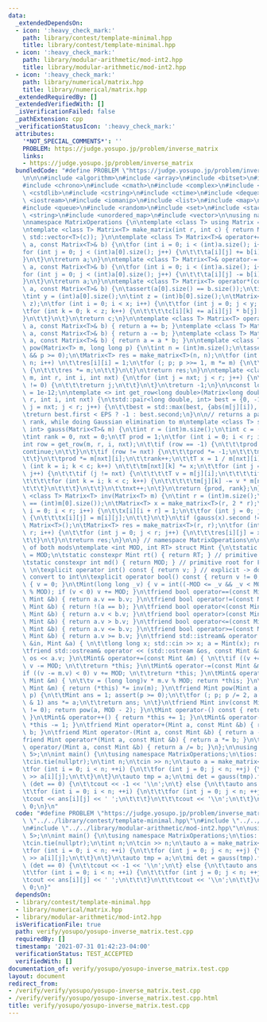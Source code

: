 ```yaml
---
data:
  _extendedDependsOn:
  - icon: ':heavy_check_mark:'
    path: library/contest/template-minimal.hpp
    title: library/contest/template-minimal.hpp
  - icon: ':heavy_check_mark:'
    path: library/modular-arithmetic/mod-int2.hpp
    title: library/modular-arithmetic/mod-int2.hpp
  - icon: ':heavy_check_mark:'
    path: library/numerical/matrix.hpp
    title: library/numerical/matrix.hpp
  _extendedRequiredBy: []
  _extendedVerifiedWith: []
  _isVerificationFailed: false
  _pathExtension: cpp
  _verificationStatusIcon: ':heavy_check_mark:'
  attributes:
    '*NOT_SPECIAL_COMMENTS*': ''
    PROBLEM: https://judge.yosupo.jp/problem/inverse_matrix
    links:
    - https://judge.yosupo.jp/problem/inverse_matrix
  bundledCode: "#define PROBLEM \"https://judge.yosupo.jp/problem/inverse_matrix\"\
    \n\n\n#include <algorithm>\n#include <array>\n#include <bitset>\n#include <cassert>\n\
    #include <chrono>\n#include <cmath>\n#include <complex>\n#include <cstdio>\n#include\
    \ <cstdlib>\n#include <cstring>\n#include <ctime>\n#include <deque>\n#include\
    \ <iostream>\n#include <iomanip>\n#include <list>\n#include <map>\n#include <numeric>\n\
    #include <queue>\n#include <random>\n#include <set>\n#include <stack>\n#include\
    \ <string>\n#include <unordered_map>\n#include <vector>\n\nusing namespace std;\n\
    \nnamespace MatrixOperations {\n\ntemplate <class T> using Matrix = std::vector<std::vector<T>>;\n\
    \ntemplate <class T> Matrix<T> make_matrix(int r, int c) { return Matrix<T>(r,\
    \ std::vector<T>(c)); }\n\ntemplate <class T> Matrix<T>& operator+=(Matrix<T>&\
    \ a, const Matrix<T>& b) {\n\tfor (int i = 0; i < (int)a.size(); i++) {\n\t\t\
    for (int j = 0; j < (int)a[0].size(); j++) {\n\t\t\ta[i][j] += b[i][j];\n\t\t\
    }\n\t}\n\treturn a;\n}\n\ntemplate <class T> Matrix<T>& operator-=(Matrix<T>&\
    \ a, const Matrix<T>& b) {\n\tfor (int i = 0; i < (int)a.size(); i++) {\n\t\t\
    for (int j = 0; j < (int)a[0].size(); j++) {\n\t\t\ta[i][j] -= b[i][j];\n\t\t\
    }\n\t}\n\treturn a;\n}\n\ntemplate <class T> Matrix<T> operator*(const Matrix<T>&\
    \ a, const Matrix<T>& b) {\n\tassert(a[0].size() == b.size());\n\tint x = (int)a.size();\n\
    \tint y = (int)a[0].size();\n\tint z = (int)b[0].size();\n\tMatrix<T> c = make_matrix<T>(x,\
    \ z);\n\tfor (int i = 0; i < x; i++) {\n\t\tfor (int j = 0; j < y; j++) {\n\t\t\
    \tfor (int k = 0; k < z; k++) {\n\t\t\t\tc[i][k] += a[i][j] * b[j][k];\n\t\t\t\
    }\n\t\t}\n\t}\n\treturn c;\n}\n\ntemplate <class T> Matrix<T> operator+(Matrix<T>\
    \ a, const Matrix<T>& b) { return a += b; }\ntemplate <class T> Matrix<T> operator-(Matrix<T>\
    \ a, const Matrix<T>& b) { return a -= b; }\ntemplate <class T> Matrix<T>& operator*=(Matrix<T>&\
    \ a, const Matrix<T>& b) { return a = a * b; }\n\ntemplate <class T> Matrix<T>\
    \ pow(Matrix<T> m, long long p) {\n\tint n = (int)m.size();\n\tassert(n == (int)m[0].size()\
    \ && p >= 0);\n\tMatrix<T> res = make_matrix<T>(n, n);\n\tfor (int i = 0; i <\
    \ n; i++) \n\t\tres[i][i] = 1;\n\tfor (; p; p >>= 1, m *= m) {\n\t\tif (p & 1)\
    \ {\n\t\t\tres *= m;\n\t\t}\n\t}\n\treturn res;\n}\n\ntemplate <class T> int get_row(Matrix<T>&\
    \ m, int r, int i, int nxt) {\n\tfor (int j = nxt; j < r; j++) {\n\t\tif (m[j][i]\
    \ != 0) {\n\t\t\treturn j;\n\t\t}\n\t}\n\treturn -1;\n}\n\nconst long double EPS\
    \ = 1e-12;\n\ntemplate <> int get_row<long double>(Matrix<long double>& m, int\
    \ r, int i, int nxt) {\n\tstd::pair<long double, int> best = {0, -1};\n\tfor (int\
    \ j = nxt; j < r; j++) {\n\t\tbest = std::max(best, {abs(m[j][i]), j});\n\t}\n\
    \treturn best.first < EPS ? -1 : best.second;\n}\n\n// returns a pair of determinant,\
    \ rank, while doing Gaussian elimination to m\ntemplate <class T> std::pair<T,\
    \ int> gauss(Matrix<T>& m) {\n\tint r = (int)m.size();\n\tint c = (int)m[0].size();\n\
    \tint rank = 0, nxt = 0;\n\tT prod = 1;\n\tfor (int i = 0; i < r; i++) {\n\t\t\
    int row = get_row(m, r, i, nxt);\n\t\tif (row == -1) {\n\t\t\tprod = 0;\n\t\t\t\
    continue;\n\t\t}\n\t\tif (row != nxt) {\n\t\t\tprod *= -1;\n\t\t\tm[row].swap(m[nxt]);\n\
    \t\t}\n\t\tprod *= m[nxt][i];\n\t\trank++;\n\t\tT x = 1 / m[nxt][i];\n\t\tfor\
    \ (int k = i; k < c; k++) \n\t\t\tm[nxt][k] *= x;\n\t\tfor (int j = 0; j < r;\
    \ j++) {\n\t\t\tif (j != nxt) {\n\t\t\t\tT v = m[j][i];\n\t\t\t\tif (v == 0) continue;\n\
    \t\t\t\tfor (int k = i; k < c; k++) {\n\t\t\t\t\tm[j][k] -= v * m[nxt][k];\n\t\
    \t\t\t}\n\t\t\t}\n\t\t}\n\t\tnxt++;\n\t}\n\treturn {prod, rank};\n}\n\ntemplate\
    \ <class T> Matrix<T> inv(Matrix<T> m) {\n\tint r = (int)m.size();\n\tassert(r\
    \ == (int)m[0].size());\n\tMatrix<T> x = make_matrix<T>(r, 2 * r);\n\tfor (int\
    \ i = 0; i < r; i++) {\n\t\tx[i][i + r] = 1;\n\t\tfor (int j = 0; j < r; j++)\
    \ {\n\t\t\tx[i][j] = m[i][j];\n\t\t}\n\t}\n\tif (gauss(x).second != r) return\
    \ Matrix<T>();\n\tMatrix<T> res = make_matrix<T>(r, r);\n\tfor (int i = 0; i <\
    \ r; i++) {\n\t\tfor (int j = 0; j < r; j++) {\n\t\t\tres[i][j] = x[i][j + r];\n\
    \t\t}\n\t}\n\treturn res;\n}\n\n} // namespace MatrixOperations\n\n// 5 is a root\
    \ of both mods\ntemplate <int MOD, int RT> struct Mint {\n\tstatic const int mod\
    \ = MOD;\n\tstatic constexpr Mint rt() { return RT; } // primitive root for FFT\n\
    \tstatic constexpr int md() { return MOD; } // primitive root for FFT\n\tint v;\
    \ \n\texplicit operator int() const { return v; } // explicit -> don't silently\
    \ convert to int\n\texplicit operator bool() const { return v != 0; }\n\tMint()\
    \ { v = 0; }\n\tMint(long long _v) { v = int((-MOD <= _v && _v < MOD) ? _v : _v\
    \ % MOD); if (v < 0) v += MOD; }\n\tfriend bool operator==(const Mint &a, const\
    \ Mint &b) { return a.v == b.v; }\n\tfriend bool operator!=(const Mint &a, const\
    \ Mint &b) { return !(a == b); }\n\tfriend bool operator<(const Mint &a, const\
    \ Mint &b) { return a.v < b.v; }\n\tfriend bool operator>(const Mint &a, const\
    \ Mint &b) { return a.v > b.v; }\n\tfriend bool operator<=(const Mint &a, const\
    \ Mint &b) { return a.v <= b.v; }\n\tfriend bool operator>=(const Mint &a, const\
    \ Mint &b) { return a.v >= b.v; }\n\tfriend std::istream& operator >> (std::istream\
    \ &in, Mint &a) { \n\t\tlong long x; std::cin >> x; a = Mint(x); return in; }\n\
    \tfriend std::ostream& operator << (std::ostream &os, const Mint &a) { return\
    \ os << a.v; }\n\tMint& operator+=(const Mint &m) { \n\t\tif ((v += m.v) >= MOD)\
    \ v -= MOD; \n\t\treturn *this; }\n\tMint& operator-=(const Mint &m) { \n\t\t\
    if ((v -= m.v) < 0) v += MOD; \n\t\treturn *this; }\n\tMint& operator*=(const\
    \ Mint &m) { \n\t\tv = (long long)v * m.v % MOD; return *this; }\n\tMint& operator/=(const\
    \ Mint &m) { return (*this) *= inv(m); }\n\tfriend Mint pow(Mint a, long long\
    \ p) {\n\t\tMint ans = 1; assert(p >= 0);\n\t\tfor (; p; p /= 2, a *= a) if (p\
    \ & 1) ans *= a;\n\t\treturn ans; \n\t}\n\tfriend Mint inv(const Mint &a) { assert(a.v\
    \ != 0); return pow(a, MOD - 2); }\n\tMint operator-() const { return Mint(-v);\
    \ }\n\tMint& operator++() { return *this += 1; }\n\tMint& operator--() { return\
    \ *this -= 1; }\n\tfriend Mint operator+(Mint a, const Mint &b) { return a +=\
    \ b; }\n\tfriend Mint operator-(Mint a, const Mint &b) { return a -= b; }\n\t\
    friend Mint operator*(Mint a, const Mint &b) { return a *= b; }\n\tfriend Mint\
    \ operator/(Mint a, const Mint &b) { return a /= b; }\n};\n\nusing mi = Mint<998244353,\
    \ 5>;\n\nint main() {\n\tusing namespace MatrixOperations;\n\tios::sync_with_stdio(false);\n\
    \tcin.tie(nullptr);\n\tint n;\n\tcin >> n;\n\tauto a = make_matrix<mi>(n, n);\n\
    \tfor (int i = 0; i < n; ++i) {\n\t\tfor (int j = 0; j < n; ++j) {\n\t\t\tcin\
    \ >> a[i][j];\n\t\t}\n\t}\n\tauto tmp = a;\n\tmi det = gauss(tmp).first;\n\tif\
    \ (det == 0) {\n\t\tcout << -1 << '\\n';\n\t} else {\n\t\tauto ans = inv(a);\n\
    \t\tfor (int i = 0; i < n; ++i) {\n\t\t\tfor (int j = 0; j < n; ++j) {\n\t\t\t\
    \tcout << ans[i][j] << ' ';\n\t\t\t}\n\t\t\tcout << '\\n';\n\t\t}\n\t}\n\treturn\
    \ 0;\n}\n"
  code: "#define PROBLEM \"https://judge.yosupo.jp/problem/inverse_matrix\"\n\n#include\
    \ \"../../library/contest/template-minimal.hpp\"\n#include \"../../library/numerical/matrix.hpp\"\
    \n#include \"../../library/modular-arithmetic/mod-int2.hpp\"\n\nusing mi = Mint<998244353,\
    \ 5>;\n\nint main() {\n\tusing namespace MatrixOperations;\n\tios::sync_with_stdio(false);\n\
    \tcin.tie(nullptr);\n\tint n;\n\tcin >> n;\n\tauto a = make_matrix<mi>(n, n);\n\
    \tfor (int i = 0; i < n; ++i) {\n\t\tfor (int j = 0; j < n; ++j) {\n\t\t\tcin\
    \ >> a[i][j];\n\t\t}\n\t}\n\tauto tmp = a;\n\tmi det = gauss(tmp).first;\n\tif\
    \ (det == 0) {\n\t\tcout << -1 << '\\n';\n\t} else {\n\t\tauto ans = inv(a);\n\
    \t\tfor (int i = 0; i < n; ++i) {\n\t\t\tfor (int j = 0; j < n; ++j) {\n\t\t\t\
    \tcout << ans[i][j] << ' ';\n\t\t\t}\n\t\t\tcout << '\\n';\n\t\t}\n\t}\n\treturn\
    \ 0;\n}"
  dependsOn:
  - library/contest/template-minimal.hpp
  - library/numerical/matrix.hpp
  - library/modular-arithmetic/mod-int2.hpp
  isVerificationFile: true
  path: verify/yosupo/yosupo-inverse_matrix.test.cpp
  requiredBy: []
  timestamp: '2021-07-31 01:42:23-04:00'
  verificationStatus: TEST_ACCEPTED
  verifiedWith: []
documentation_of: verify/yosupo/yosupo-inverse_matrix.test.cpp
layout: document
redirect_from:
- /verify/verify/yosupo/yosupo-inverse_matrix.test.cpp
- /verify/verify/yosupo/yosupo-inverse_matrix.test.cpp.html
title: verify/yosupo/yosupo-inverse_matrix.test.cpp
---
```

